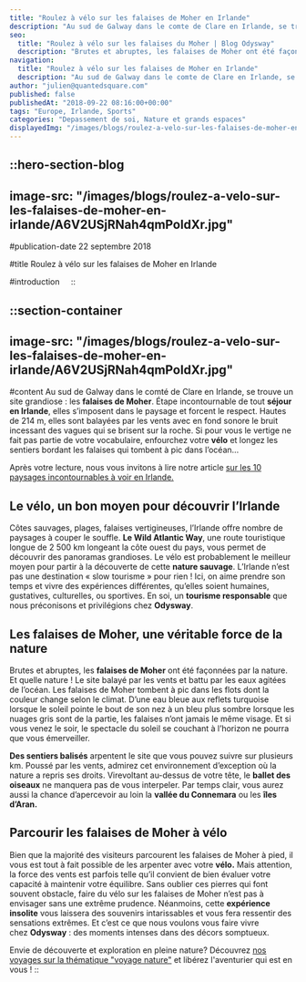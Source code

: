 ```yaml
---
title: "Roulez à vélo sur les falaises de Moher en Irlande"
description: "Au sud de Galway dans le comte de Clare en Irlande, se trouve un site grandiose : les falaises de Moher . Etape incontournable de tout séjour en Irlande , elles s'imposent dans le paysage et forcent le respect. Hautes de 214 m, elles sont balayées par les vents avec ..."
seo:
  title: "Roulez à vélo sur les falaises du Moher | Blog Odysway"
  description: "Brutes et abruptes, les falaises de Moher ont été façonnées par la nature. Et quelle nature ! Le site balaye par les vents et battu par les eaux agitées."
navigation:
  title: "Roulez à vélo sur les falaises de Moher en Irlande"
  description: "Au sud de Galway dans le comte de Clare en Irlande, se trouve un site grandiose : les falaises de Moher . Etape incontournable de tout séjour en Irlande , elles s'imposent dans le paysage et forcent le respect. Hautes de 214 m, elles sont balayées par les vents avec ..."
author: "julien@quantedsquare.com"
published: false
publishedAt: "2018-09-22 08:16:00+00:00"
tags: "Europe, Irlande, Sports"
categories: "Depassement de soi, Nature et grands espaces"
displayedImg: "/images/blogs/roulez-a-velo-sur-les-falaises-de-moher-en-irlande/A6V2USjRNah4qmPoIdXr.jpg"
---
```


::hero-section-blog
---
image-src: "/images/blogs/roulez-a-velo-sur-les-falaises-de-moher-en-irlande/A6V2USjRNah4qmPoIdXr.jpg"
---
#publication-date
22 septembre 2018

#title
Roulez à vélo sur les falaises de Moher en Irlande

#introduction
   
::

::section-container
---
image-src: "/images/blogs/roulez-a-velo-sur-les-falaises-de-moher-en-irlande/A6V2USjRNah4qmPoIdXr.jpg"
---
#content
Au sud de Galway dans le comté de Clare en Irlande, se trouve un site grandiose : les **falaises de Moher**. Étape incontournable de tout **séjour en Irlande**, elles s’imposent dans le paysage et forcent le respect. Hautes de 214 m, elles sont balayées par les vents avec en fond sonore le bruit incessant des vagues qui se brisent sur la roche. Si pour vous le vertige ne fait pas partie de votre vocabulaire, enfourchez votre **vélo** et longez les sentiers bordant les falaises qui tombent à pic dans l’océan…

Après votre lecture, nous vous invitons à lire notre article [sur les 10 paysages incontournables à voir en Irlande.](https://odysway.com/10-paysages-incontournables-a-voir-irlande)

## Le vélo, un bon moyen pour découvrir l’Irlande

Côtes sauvages, plages, falaises vertigineuses, l’Irlande offre nombre de paysages à couper le souffle. **Le Wild Atlantic Way**, une route touristique longue de 2 500 km longeant la côte ouest du pays, vous permet de découvrir des panoramas grandioses. Le vélo est probablement le meilleur moyen pour partir à la découverte de cette **nature sauvage**. L’Irlande n’est pas une destination « slow tourisme » pour rien ! Ici, on aime prendre son temps et vivre des expériences différentes, qu’elles soient humaines, gustatives, culturelles, ou sportives. En soi, un **tourisme responsable** que nous préconisons et privilégions chez **Odysway**.

## Les falaises de Moher, une véritable force de la nature

Brutes et abruptes, les **falaises de Moher** ont été façonnées par la nature. Et quelle nature ! Le site balayé par les vents et battu par les eaux agitées de l’océan. Les falaises de Moher tombent à pic dans les flots dont la couleur change selon le climat. D’une eau bleue aux reflets turquoise lorsque le soleil pointe le bout de son nez à un bleu plus sombre lorsque les nuages gris sont de la partie, les falaises n’ont jamais le même visage. Et si vous venez le soir, le spectacle du soleil se couchant à l’horizon ne pourra que vous émerveiller.

**Des sentiers balisés** arpentent le site que vous pouvez suivre sur plusieurs km. Poussé par les vents, admirez cet environnement d’exception où la nature a repris ses droits. Virevoltant au-dessus de votre tête, le **ballet des oiseaux** ne manquera pas de vous interpeler. Par temps clair, vous aurez aussi la chance d’apercevoir au loin la **vallée du Connemara** ou les **îles d’Aran.**

## Parcourir les falaises de Moher à vélo

Bien que la majorité des visiteurs parcourent les falaises de Moher à pied, il vous est tout à fait possible de les arpenter avec votre **vélo.** Mais attention, la force des vents est parfois telle qu’il convient de bien évaluer votre capacité à maintenir votre équilibre. Sans oublier ces pierres qui font souvent obstacle, faire du vélo sur les falaises de Moher n’est pas à envisager sans une extrême prudence. Néanmoins, cette **expérience insolite** vous laissera des souvenirs intarissables et vous fera ressentir des sensations extrêmes. Et c’est ce que nous voulons vous faire vivre chez **Odysway** : des moments intenses dans des décors somptueux. 

Envie de découverte et exploration en pleine nature? Découvrez [nos voyages sur la thématique "voyage nature"](https://odysway.com/thematiques/voyage-nature) et libérez l'aventurier qui est en vous !
::
